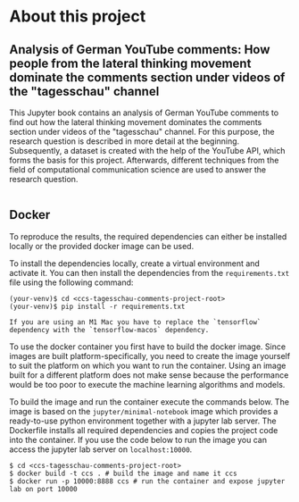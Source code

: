 # About this project

## Analysis of German YouTube comments: How people from the lateral thinking movement dominate the comments section under videos of the "tagesschau" channel

This Jupyter book contains an analysis of German YouTube comments to find out how the lateral thinking 
movement dominates the
comments section under videos of the "tagesschau" channel. For this purpose, the research question is described in more
detail at the beginning. Subsequently, a dataset is created with the help of the YouTube API, which forms the basis for
this project. Afterwards, different techniques from the field of computational communication science are used to answer
the research question.
```{tableofcontents}
```
## Docker

To reproduce the results, the required dependencies can either be installed locally or the provided docker image can be
used.

To install the dependencies locally, create a virtual environment and activate it. You can then install the
dependencies from the `requirements.txt` file using the following command:

```
(your-venv)$ cd <ccs-tagesschau-comments-project-root>
(your-venv)$ pip install -r requirements.txt
```

```{note}
If you are using an M1 Mac you have to replace the `tensorflow` dependency with the `tensorflow-macos` dependency.
```

To use the docker container you first have to build the docker image. Since images are built platform-specifically,
you need to create the image yourself to suit the platform on which you want to run the container. Using an image built
for a different platform does not make sense because the performance would be too poor to execute the machine learning
algorithms and models.

To build the image and run the container execute the commands below. The image is based on the `jupyter/minimal-notebook`
image which provides a ready-to-use python environment together with a jupyter lab server. The Dockerfile installs 
all required dependencies and copies the project code into the container. If you use the code below to run the image 
you can access the jupyter lab server on `localhost:10000`.

```
$ cd <ccs-tagesschau-comments-project-root>
$ docker build -t ccs . # build the image and name it ccs
$ docker run -p 10000:8888 ccs # run the container and expose jupyter lab on port 10000
```